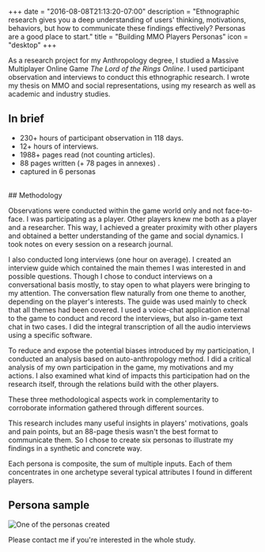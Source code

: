 +++
date = "2016-08-08T21:13:20-07:00"
description = "Ethnographic research gives you a deep understanding of users' thinking, motivations, behaviors, but how to communicate these findings effectively? Personas are a good place to start."
title = "Building MMO Players Personas"
icon = "desktop"
+++

As a research project for my Anthropology degree, I studied a Massive Multiplayer Online Game *The Lord of the Rings Online*. I used participant observation and interviews to conduct this ethnographic research. I wrote my thesis on MMO and social representations, using my research as well as academic and industry studies.

## In brief

- 230+ hours of participant observation in 118 days.
- 12+ hours of interviews.
- 1988+ pages read (not counting articles).
- 88 pages written (+ 78 pages in annexes) .
- captured in 6 personas

<br>
## Methodology

Observations were conducted within the game world only and not face-to-face. I was participating as a player. Other players knew me both as a player and a researcher. This way, I achieved a greater proximity with other players and obtained a better understanding of the game and social dynamics. I took notes on every session on a research journal. 

I also conducted long interviews (one hour on average). I created an interview guide which contained the main themes I was interested in and possible questions. Though I chose to conduct interviews on a conversational basis mostly, to stay open to what players were bringing to my attention. The conversation flew naturally from one theme to another, depending on the player's interests. The guide was used mainly to check that all themes had been covered. I used a voice-chat application external to the game to conduct and record the interviews, but also in-game text chat in two cases. I did the integral transcription of all the audio interviews using a specific software.

To reduce and expose the potential biases introduced by my participation, I conducted an analysis based on auto-anthropology method. I did a critical analysis of my own participation in the game, my motivations and my actions. I also examined what kind of impacts this participation had on the research itself, through the relations build with the other players.

These three methodological aspects work in complementarity to corroborate information gathered through different sources. 

This research includes many useful insights in players' motivations, goals and pain points, but an 88-page thesis wasn't the best format to communicate them. So I chose to create six personas to illustrate my findings in a synthetic and concrete way. 

Each persona is composite, the sum of multiple inputs. Each of them concentrates in one archetype several typical attributes I found in different players.


## Persona sample

![One of the personas created](/images/persona-sample.png "One of the personas created")




Please contact me if you're interested in the whole study.